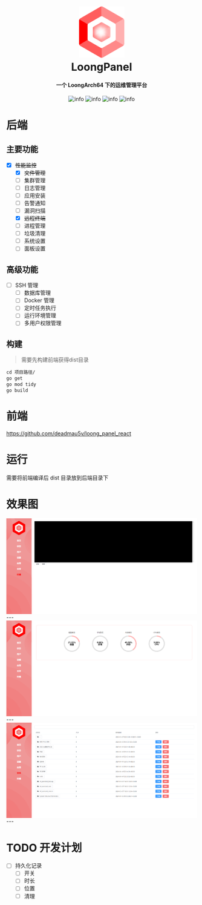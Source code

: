 <h1 align="center">
  <img src="./doc/img/logo.png" alt="Logo" style="width:120px">
  <br>LoongPanel<br>
</h1>

<h4 align="center">一个 LoongArch64 下的运维管理平台</h4>

<p align="center">
    <img alt="info" src="https://img.shields.io/badge/Go-1.22-blue">
    <img alt="info" src="https://img.shields.io/badge/Gin-1.9.1-blue">
    <img alt="info" src="https://img.shields.io/badge/arch-Loong64-red">
    <img alt="info" src="https://img.shields.io/badge/os-linux-red">
</p>

# 后端

## 主要功能

- [x] ~~性能监控~~
    - [x] ~~文件管理~~
    - [ ] 集群管理
    - [ ] 日志管理
    - [ ] 应用安装
    - [ ] 告警通知
    - [ ] 漏洞扫描
    - [x] ~~远程终端~~
    - [ ] 进程管理
    - [ ] 垃圾清理
    - [ ] 系统设置
    - [ ] 面板设置

## 高级功能

- [ ] SSH 管理
    - [ ] 数据库管理
    - [ ] Docker 管理
    - [ ] 定时任务执行
    - [ ] 运行环境管理
    - [ ] 多用户权限管理

## 构建

> 需要先构建前端获得dist目录

```shell
cd 项目路径/
go get
go mod tidy
go build
```

# 前端

https://github.com/deadmau5v/loong_panel_react

# 运行

需要将前端编译后 dist 目录放到后端目录下

# 效果图

<img align="center" src="doc/img/1.png">
---
<img align="center" src="doc/img/2.png">
---
<img align="center" src="doc/img/3.png">
---

# TODO 开发计划

- [ ] 持久化记录
    - [ ] 开关
    - [ ] 时长
    - [ ] 位置
    - [ ] 清理